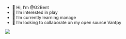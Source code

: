 - 👋 Hi, I’m @G2Bent
- 👀 I’m interested in play
- 🌱 I’m currently learning manage
- 💞️ I’m looking to collaborate on my open source Vantpy

<!---
G2Bent/G2Bent is a ✨ special ✨ repository because its `README.md` (this file) appears on your GitHub profile.
You can click the Preview link to take a look at your changes.
--->
<img src="https://github-readme-stats.vercel.app/api?username=g2bent&show_icons=true&icon_color=CE1D2D&text_color=718096&bg_color=ffffff&hide_title=true" />

